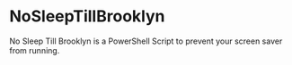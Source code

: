 # NoSleepTillBrooklyn
No Sleep Till Brooklyn is a PowerShell Script to prevent your screen saver from running.
